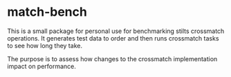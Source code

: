 # match-bench

This is a small package for personal use for benchmarking stilts
crossmatch operations.  It generates test data to order and then
runs crossmatch tasks to see how long they take.

The purpose is to assess how changes to the crossmatch implementation
impact on performance.
